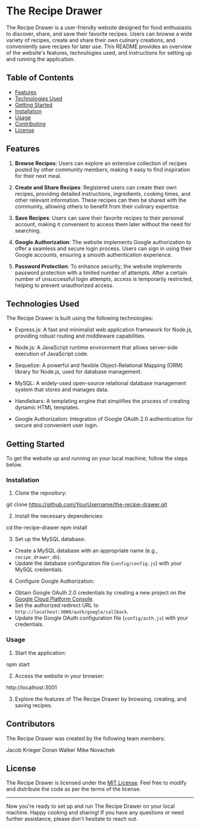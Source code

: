 # The Recipe Drawer

The Recipe Drawer is a user-friendly website designed for food enthusiasts to discover, share, and save their favorite recipes. Users can browse a wide variety of recipes, create and share their own culinary creations, and conveniently save recipes for later use. This README provides an overview of the website's features, technologies used, and instructions for setting up and running the application.

## Table of Contents

- [Features](#features)
- [Technologies Used](#technologies-used)
- [Getting Started](#getting-started)
- [Installation](#installation)
- [Usage](#usage)
- [Contributing](#contributing)
- [License](#license)

## Features

1. **Browse Recipes**: Users can explore an extensive collection of recipes posted by other community members, making it easy to find inspiration for their next meal.

2. **Create and Share Recipes**: Registered users can create their own recipes, providing detailed instructions, ingredients, cooking times, and other relevant information. These recipes can then be shared with the community, allowing others to benefit from their culinary expertise.

3. **Save Recipes**: Users can save their favorite recipes to their personal account, making it convenient to access them later without the need for searching.

4. **Google Authorization**: The website implements Google authorization to offer a seamless and secure login process. Users can sign in using their Google accounts, ensuring a smooth authentication experience.

5. **Password Protection**: To enhance security, the website implements password protection with a limited number of attempts. After a certain number of unsuccessful login attempts, access is temporarily restricted, helping to prevent unauthorized access.

## Technologies Used

The Recipe Drawer is built using the following technologies:

- Express.js: A fast and minimalist web application framework for Node.js, providing robust routing and middleware capabilities.

- Node.js: A JavaScript runtime environment that allows server-side execution of JavaScript code.

- Sequelize: A powerful and flexible Object-Relational Mapping (ORM) library for Node.js, used for database management.

- MySQL: A widely-used open-source relational database management system that stores and manages data.

- Handlebars: A templating engine that simplifies the process of creating dynamic HTML templates.

- Google Authorization: Integration of Google OAuth 2.0 authentication for secure and convenient user login.

## Getting Started

To get the website up and running on your local machine, follow the steps below.

### Installation

1. Clone the repository:

git clone https://github.com/YourUsername/the-recipe-drawer.git


2. Install the necessary dependencies:

cd the-recipe-drawer
npm install


3. Set up the MySQL database:

- Create a MySQL database with an appropriate name (e.g., `recipe_drawer_db`).
- Update the database configuration file (`config/config.js`) with your MySQL credentials.

4. Configure Google Authorization:

- Obtain Google OAuth 2.0 credentials by creating a new project on the [Google Cloud Platform Console](https://console.developers.google.com/).
- Set the authorized redirect URL to `http://localhost:3000/auth/google/callback`.
- Update the Google OAuth configuration file (`config/auth.js`) with your credentials.

### Usage

1. Start the application:

npm start


2. Access the website in your browser:

http://localhost:3001


3. Explore the features of The Recipe Drawer by browsing, creating, and saving recipes.

## Contributors

The Recipe Drawer was created by the following team members:

Jacob Krieger
Doran Walker
Mike Novachek

## License

The Recipe Drawer is licensed under the [MIT License](LICENSE). Feel free to modify and distribute the code as per the terms of the license.

---

Now you're ready to set up and run The Recipe Drawer on your local machine. Happy cooking and sharing! If you have any questions or need further assistance, please don't hesitate to reach out.
